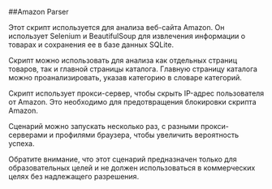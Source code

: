 ##Amazon Parser

Этот скрипт используется для анализа веб-сайта Amazon. Он использует Selenium и BeautifulSoup для извлечения информации о товарах и сохранения ее в базе данных SQLite.

Скрипт можно использовать для анализа как отдельных страниц товаров, так и главной страницы каталога. Главную страницу каталога можно проанализировать, указав категорию в словаре категорий.

Скрипт использует прокси-сервер, чтобы скрыть IP-адрес пользователя от Amazon. Это необходимо для предотвращения блокировки скрипта Amazon.

Сценарий можно запускать несколько раз, с разными прокси-серверами и профилями браузера, чтобы увеличить вероятность успеха.

Обратите внимание, что этот сценарий предназначен только для образовательных целей и не должен использоваться в коммерческих целях без надлежащего разрешения.